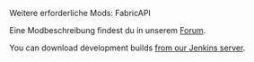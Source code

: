 Weitere erforderliche Mods: FabricAPI

Eine Modbeschreibung findest du in unserem [Forum](https://cubeside.de/forum/thread/10959-fabric-mod-cubeside-mod/).

You can download development builds [from our Jenkins server](https://jenkins.fantacs.de/job/CubesideMod/).

